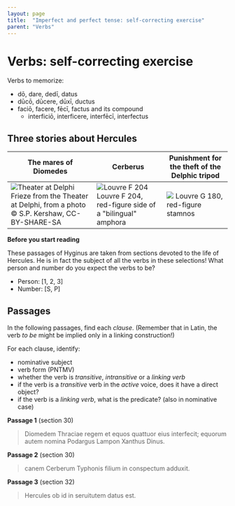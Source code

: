 ```yaml
---
layout: page
title:  "Imperfect and perfect tense: self-correcting exercise"
parent: "Verbs"
---
```


# Verbs: self-correcting exercise

Verbs to memorize:

- dō, dare, dedī, datus
- dūcō, dūcere, dūxī, ductus
- faciō, facere, fēcī, factus  and its compound
    - interficiō, interficere, interfēcī, interfectus



## Three stories about Hercules


| The mares of Diomedes | Cerberus | Punishment for the theft of the Delphic tripod |
| --- | --- | --- |
| ![Theater at Delphi](../../../imgs/delphi-mares-diomedes.png) Frieze from the Theater at Delphi, from a photo © S.P. Kershaw, CC-BY-SHARE-SA | ![Louvre F 204](https://upload.wikimedia.org/wikipedia/commons/6/6b/Herakles_Kerberos_Louvre_F204_cropped_white-balanced_glare-reduced_white-bg.png) Louvre F 204, red-figure side of a "bilingual" amphora | ![](https://upload.wikimedia.org/wikipedia/commons/5/5c/Herakles_Apollo_tripod_Louvre_G180.jpg) Louvre G 180, red-figure stamnos |


**Before you start reading**

These passages of Hyginus are taken from sections devoted to the life of Hercules.  He is in fact the subject of all the verbs in these selections!  What person and number do you expect the verbs to be?

- Person: [1, 2, 3]
- Number: [S, P]


## Passages

In the following passages, find each *clause*.  (Remember that in Latin, the verb *to be* might be implied only in a linking construction!)

For each clause, identify:

- nominative subject
- verb form (PNTMV)
- whether the verb is *transitive*, *intransitive* or a *linking verb*
- if the verb is a *transitive* verb in the *active* voice, does it have a direct object?
- if the verb is a *linking verb*, what is the predicate? (also in nominative case)


**Passage 1** (section 30)

> Diomedem Thraciae regem et equos quattuor eius interfecit; equorum autem nomina Podargus Lampon Xanthus Dinus.


**Passage 2** (section 30)


> canem Cerberum Typhonis filium in conspectum adduxit.


**Passage 3** (section 32)


> Hercules ob id in seruitutem datus est.
